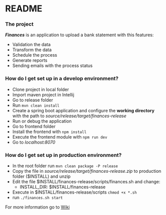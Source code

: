 # README #



### The project ###

_**Finances**_ is an application to upload a bank statement with this features:
* Validation the data
* Transform the data
* Schedule the process
* Generate reports
* Sending emails with the process status

### How do I get set up in a develop environment? ###

* Clone project in local folder
* Import maven project in Intellij
* Go to release folder
* Run `mvn clean install` 
* Create a spring boot application and configure the **working directory** with the path to _source/release/target/finances-release_
* Run or debug the application
* Go to frontend folder
* Install the frontend with `npm install`
* Execute the frontend module with `npm run dev`
* Go to _localhost:8070_

### How do I get set up in production environment? 
* In the root folder run `mvn clean package -P release`
* Copy the file in _source/release/target/finances-release.zip_ to production folder ($INSTALL) and unzip
* Edit the file $INSTALL/finances-release/scripts/finances.sh and change:
    * INSTALL_DIR: $INSTALL/finances-release
* Execute in  $INSTALL/finances-release/scripts `chmod +x *.sh`
* run `./finances.sh start`


For more information go to [Wiki](https://github.com/alfionso/finances/wiki)



